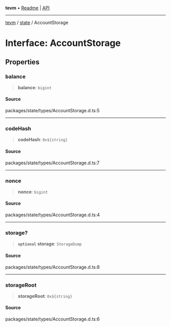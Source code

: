 **tevm** • [Readme](../../README.md) \| [API](../../modules.md)

***

[tevm](../../README.md) / [state](../README.md) / AccountStorage

# Interface: AccountStorage

## Properties

### balance

> **balance**: `bigint`

#### Source

packages/state/types/AccountStorage.d.ts:5

***

### codeHash

> **codeHash**: ```0x${string}```

#### Source

packages/state/types/AccountStorage.d.ts:7

***

### nonce

> **nonce**: `bigint`

#### Source

packages/state/types/AccountStorage.d.ts:4

***

### storage?

> **`optional`** **storage**: `StorageDump`

#### Source

packages/state/types/AccountStorage.d.ts:8

***

### storageRoot

> **storageRoot**: ```0x${string}```

#### Source

packages/state/types/AccountStorage.d.ts:6

